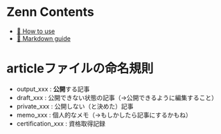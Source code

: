 # Zenn Contents

* [📘 How to use](https://zenn.dev/zenn/articles/zenn-cli-guide)
* [📘 Markdown guide](https://zenn.dev/zenn/articles/markdown-guide)

# articleファイルの命名規則
- output_xxx : **公開**する記事
- draft_xxx : 公開できない状態の記事（→公開できるように編集すること）
- private_xxx : 公開しない（と決めた）記事
- memo_xxx : 個人的なメモ（→もしかしたら記事にするかもね）
- certification_xxx : 資格取得記録